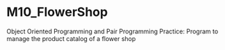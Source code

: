 # M10_FlowerShop
 Object Oriented Programming and Pair Programming Practice: Program to manage the product catalog of a flower shop
